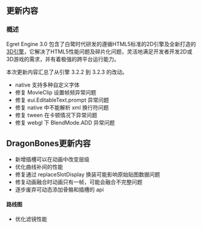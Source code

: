 ## 更新内容

### 概述

Egret Engine 3.0 包含了白鹭时代研发的遵循HTML5标准的2D引擎及全新打造的[3D引擎](https://github.com/egret-labs/egret-3d)，它解决了HTML5性能问题及碎片化问题，灵活地满足开发者开发2D或3D游戏的需求，并有着极强的跨平台运行能力。


本次更新内容汇总了从引擎 3.2.2 到 3.2.3 的改动。

* native 支持多种自定义字体
* 修复 MovieClip 设置帧频异常问题
* 修复 eui.EditableText.prompt 异常问题
* 修复 native 中不能解析 xml 换行符问题
* 修复 tween 在卡顿情况下异常问题
* 修复 webgl 下 BlendMode.ADD 异常问题

## DragonBones更新内容

* 新增插槽可以在动画中改变层级
* 优化曲线补间的性能
* 修复通过 replaceSlotDisplay 换装可能影响原始贴图数据问题
* 修复动画融合时动画只有一帧，可能会融合不完整问题
* 逐步废弃可动态添加骨骼和插槽的 api

#### 路线图

* 优化滤镜性能